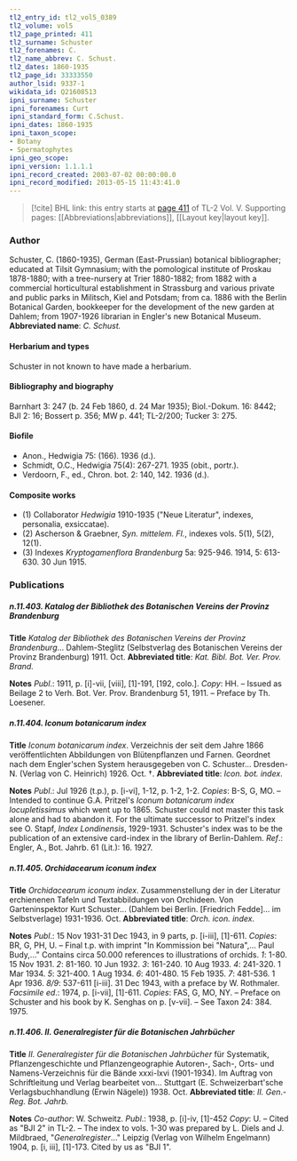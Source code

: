 ```yaml
---
tl2_entry_id: tl2_vol5_0389
tl2_volume: vol5
tl2_page_printed: 411
tl2_surname: Schuster
tl2_forenames: C.
tl2_name_abbrev: C. Schust.
tl2_dates: 1860-1935
tl2_page_id: 33333550
author_lsid: 9337-1
wikidata_id: Q21608513
ipni_surname: Schuster
ipni_forenames: Curt
ipni_standard_form: C.Schust.
ipni_dates: 1860-1935
ipni_taxon_scope: 
- Botany
- Spermatophytes
ipni_geo_scope: 
ipni_version: 1.1.1.1
ipni_record_created: 2003-07-02 00:00:00.0
ipni_record_modified: 2013-05-15 11:43:41.0
---
```



> [!cite] BHL link: this entry starts at [page 411](https://www.biodiversitylibrary.org/page/33333550) of TL-2 Vol. V.
> Supporting pages: [[Abbreviations|abbreviations]], [[Layout key|layout key]].

### Author

Schuster, C. (1860-1935), German (East-Prussian) botanical bibliographer; educated at Tilsit Gymnasium; with the pomological institute of Proskau 1878-1880; with a tree-nursery at Trier 1880-1882; from 1882 with a commercial horticultural establishment in Strassburg and various private and public parks in Militsch, Kiel and Potsdam; from ca. 1886 with the Berlin Botanical Garden, bookkeeper for the development of the new garden at Dahlem; from 1907-1926 librarian in Engler's new Botanical Museum. 
**Abbreviated name**: *C. Schust.*

#### Herbarium and types

Schuster in not known to have made a herbarium.

#### Bibliography and biography

Barnhart 3: 247 (b. 24 Feb 1860, d. 24 Mar 1935); Biol.-Dokum. 16: 8442; BJI 2: 16; Bossert p. 356; MW p. 441; TL-2/200; Tucker 3: 275.

#### Biofile

- Anon., Hedwigia 75: (166). 1936 (d.).
- Schmidt, O.C., Hedwigia 75(4): 267-271. 1935 (obit., portr.).
- Verdoorn, F., ed., Chron. bot. 2: 140, 142. 1936 (d.).

#### Composite works

- (1) Collaborator *Hedwigia* 1910-1935 ("Neue Literatur", indexes, personalia, exsiccatae).
- (2) Ascherson & Graebner, *Syn. mittelem. Fl.*, indexes vols. 5(1), 5(2), 12(1).
- (3) Indexes *Kryptogamenflora Brandenburg* 5a: 925-946. 1914, 5: 613-630. 30 Jun 1915.

### Publications

##### n.11.403. Katalog der Bibliothek des Botanischen Vereins der Provinz Brandenburg

**Title**
*Katalog der Bibliothek des Botanischen Vereins der Provinz Brandenburg*... Dahlem-Steglitz (Selbstverlag des Botanischen Vereins der Provinz Brandenburg) 1911. Oct.
**Abbreviated title**: *Kat. Bibl. Bot. Ver. Prov. Brand.*

**Notes**
*Publ*.: 1911, p. \[i\]-vii, \[viii\], \[1\]-191, \[192, colo.\]. *Copy*: HH. – Issued as Beilage 2 to Verh. Bot. Ver. Prov. Brandenburg 51, 1911. – Preface by Th. Loesener.

##### n.11.404. Iconum botanicarum index

**Title**
*Iconum botanicarum index*. Verzeichnis der seit dem Jahre 1866 veröffentlichten Abbildungen von Blütenpflanzen und Farnen. Geordnet nach dem Engler'schen System herausgegeben von C. Schuster... Dresden-N. (Verlag von C. Heinrich) 1926. Oct. †.
**Abbreviated title**: *Icon. bot. index*.

**Notes**
*Publ*.: Jul 1926 (t.p.), p. \[i-vi\], 1-12, p. 1-2, 1-2. *Copies*: B-S, G, MO. – Intended to continue G.A. Pritzel's *Iconum botanicarum index locupletissimus* which went up to 1865. Schuster could not master this task alone and had to abandon it. For the ultimate successor to Pritzel's index see O. Stapf, *Index Londinensis*, 1929-1931. Schuster's index was to be the publication of an extensive card-index in the library of Berlin-Dahlem.
*Ref*.: Engler, A., Bot. Jahrb. 61 (Lit.): 16. 1927.

##### n.11.405. Orchidacearum iconum index

**Title**
*Orchidacearum iconum index*. Zusammenstellung der in der Literatur erchienenen Tafeln und Textabbildungen von Orchideen. Von Garteninspektor Kurt Schuster... (Dahlem bei Berlin. \[Friedrich Fedde\]... im Selbstverlage) 1931-1936. Oct.
**Abbreviated title**: *Orch. icon. index*.

**Notes**
*Publ*.: 15 Nov 1931-31 Dec 1943, in 9 parts, p. \[i-iii\], \[1\]-611. *Copies*: BR, G, PH, U. – Final t.p. with imprint "In Kommission bei "Natura",... Paul Budy,..." Contains circa 50.000 references to illustrations of orchids.
*1*: 1-80. 15 Nov 1931.
*2*: 81-160. 10 Jun 1932.
*3*: 161-240. 10 Aug 1933.
*4*: 241-320. 1 Mar 1934.
*5*: 321-400. 1 Aug 1934.
*6*: 401-480. 15 Feb 1935.
*7*: 481-536. 1 Apr 1936.
*8/9*: 537-611 \[i-iii\]. 31 Dec 1943, with a preface by W. Rothmaler.
*Facsimile ed*.: 1974, p. \[i-vii\], \[1\]-611. *Copies*: FAS, G, MO, NY. – Preface on Schuster and his book by K. Senghas on p. \[v-vii\]. – See Taxon 24: 384. 1975.

##### n.11.406. II. Generalregister für die Botanischen Jahrbücher

**Title**
*II. Generalregister für die Botanischen Jahrbücher* für Systematik, Pflanzengeschichte und Pflanzengeographie Autoren-, Sach-, Orts- und Namens-Verzeichnis für die Bände xxxi-lxvi (1901-1934). Im Auftrag von Schriftleitung und Verlag bearbeitet von... Stuttgart (E. Schweizerbart'sche Verlagsbuchhandlung (Erwin Nägele)) 1938. Oct.
**Abbreviated title**: *II. Gen*.-*Reg. Bot. Jahrb.*

**Notes**
*Co-author*: W. Schweitz.
*Publ*.: 1938, p. \[i\]-iv, \[1\]-452 *Copy*: U. – Cited as "BJI 2" in TL-2. – The index to vols. 1-30 was prepared by L. Diels and J. Mildbraed, "*Generalregister*..." Leipzig (Verlag von Wilhelm Engelmann) 1904, p. \[i, iii\], \[1\]-173. Cited by us as "BJI 1".

